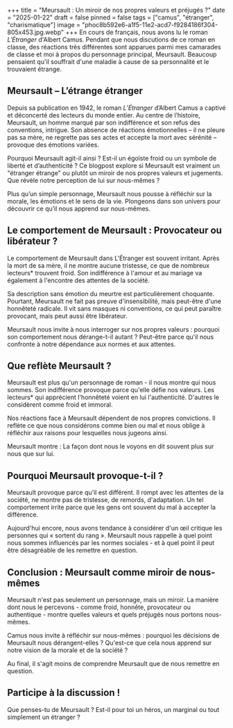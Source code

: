 +++
title = "Meursault : Un miroir de nos propres valeurs et préjugés ?"
date = "2025-01-22"
draft = false
pinned = false
tags = ["camus", "étranger", "charismatique"]
image = "phoc8b592e6-a1f5-11e2-acd7-f9284186f304-805x453.jpg.webp"
+++
En cours de français, nous avons lu le roman *L'Étranger* d'Albert Camus. Pendant que nous discutions de ce roman en classe, des réactions très différentes sont apparues parmi mes camarades de classe et moi à propos du personnage principal, Meursault. Beaucoup pensaient qu'il souffrait d'une maladie à cause de sa personnalité et le trouvaient étrange.

## **Meursault – L’étrange étranger**

Depuis sa publication en 1942, le roman *L’Étranger* d’Albert Camus a captivé et déconcerté des lecteurs du monde entier. Au centre de l’histoire, Meursault, un homme marqué par son indifférence et son refus des conventions, intrigue. Son absence de réactions émotionnelles – il ne pleure pas sa mère, ne regrette pas ses actes et accepte la mort avec sérénité – provoque des émotions variées.

Pourquoi Meursault agit-il ainsi ? Est-il un égoïste froid ou un symbole de liberté et d’authenticité ? Ce blogpost explore si Meursault est vraiment un "étranger étrange" ou plutôt un miroir de nos propres valeurs et jugements. Que révèle notre perception de lui sur nous-mêmes ?

Plus qu’un simple personnage, Meursault nous pousse à réfléchir sur la morale, les émotions et le sens de la vie. Plongeons dans son univers pour découvrir ce qu’il nous apprend sur nous-mêmes.

## Le comportement de Meursault : Provocateur ou libérateur ?

Le comportement de Meursault dans L'Étranger est souvent irritant. Après la mort de sa mère, il ne montre aucune tristesse, ce que de nombreux lecteurs* trouvent froid. Son indifférence à l'amour et au mariage va également à l'encontre des attentes de la société.

Sa description sans émotion du meurtre est particulièrement choquante. Pourtant, Meursault ne fait pas preuve d'insensibilité, mais peut-être d'une honnêteté radicale. Il vit sans masques ni conventions, ce qui peut paraître provocant, mais peut aussi être libérateur.

Meursault nous invite à nous interroger sur nos propres valeurs : pourquoi son comportement nous dérange-t-il autant ? Peut-être parce qu'il nous confronte à notre dépendance aux normes et aux attentes.

## Que reflète Meursault ?

Meursault est plus qu'un personnage de roman - il nous montre qui nous sommes. Son indifférence provoque parce qu'elle défie nos valeurs. Les lecteurs* qui apprécient l'honnêteté voient en lui l'authenticité. D'autres le considèrent comme froid et immoral.

Nos réactions face à Meursault dépendent de nos propres convictions. Il reflète ce que nous considérons comme bien ou mal et nous oblige à réfléchir aux raisons pour lesquelles nous jugeons ainsi.

Meursault montre : La façon dont nous le voyons en dit souvent plus sur nous que sur lui.

## Pourquoi Meursault provoque-t-il ?

Meursault provoque parce qu'il est différent. Il rompt avec les attentes de la société, ne montre pas de tristesse, de remords, d'adaptation. Un tel comportement irrite parce que les gens ont souvent du mal à accepter la différence.

Aujourd'hui encore, nous avons tendance à considérer d'un œil critique les personnes qui « sortent du rang ». Meursault nous rappelle à quel point nous sommes influencés par les normes sociales - et à quel point il peut être désagréable de les remettre en question.

## Conclusion : Meursault comme miroir de nous-mêmes

Meursault n'est pas seulement un personnage, mais un miroir. La manière dont nous le percevons - comme froid, honnête, provocateur ou authentique - montre quelles valeurs et quels préjugés nous portons nous-mêmes.

Camus nous invite à réfléchir sur nous-mêmes : pourquoi les décisions de Meursault nous dérangent-elles ? Qu'est-ce que cela nous apprend sur notre vision de la morale et de la société ?

Au final, il s'agit moins de comprendre Meursault que de nous remettre en question.

## Participe à la discussion !


Que penses-tu de Meursault ? Est-il pour toi un héros, un marginal ou tout simplement un étranger ?
